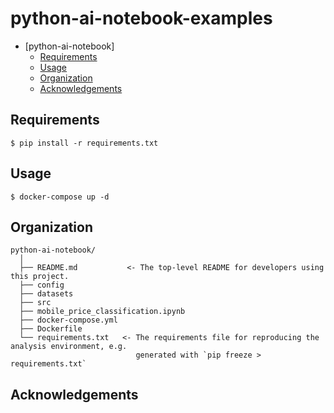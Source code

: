 # python-ai-notebook-examples

<!-- code_chunk_output -->

* [python-ai-notebook]
	* [Requirements](#requirements)
	* [Usage](#how-to-run)
	* [Organization](#organization)
    * [Acknowledgements](#acknowledgements)

<!-- /code_chunk_output -->

## Requirements
```
$ pip install -r requirements.txt
```

## Usage
```
$ docker-compose up -d
```

## Organization

  ```
  python-ai-notebook/
    │
    ├── README.md           <- The top-level README for developers using this project.
    ├── config     
    ├── datasets   
    ├── src  
    ├── mobile_price_classification.ipynb  
    ├── docker-compose.yml
    ├── Dockerfile
    └── requirements.txt   <- The requirements file for reproducing the analysis environment, e.g.
                              generated with `pip freeze > requirements.txt`
  ```
  
## Acknowledgements
